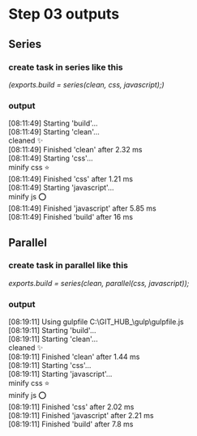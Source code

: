 # Step 03 outputs

## Series

### create task in series like this
_(exports.build = series(clean, css, javascript);)_

### output
[08:11:49] Starting 'build'...  
[08:11:49] Starting 'clean'...  
cleaned ✨  
[08:11:49] Finished 'clean' after 2.32 ms  
[08:11:49] Starting 'css'...  
minify css ⭐  
[08:11:49] Finished 'css' after 1.21 ms  
[08:11:49] Starting 'javascript'...  
minify js ⭕  
[08:11:49] Finished 'javascript' after 5.85 ms  
[08:11:49] Finished 'build' after 16 ms  

## Parallel

### create task in parallel like this
_exports.build = series(clean, parallel(css, javascript));_  

### output
[08:19:11] Using gulpfile C:\GIT_HUB_\gulp\gulpfile.js  
[08:19:11] Starting 'build'...  
[08:19:11] Starting 'clean'...  
cleaned ✨  
[08:19:11] Finished 'clean' after 1.44 ms  
[08:19:11] Starting 'css'...  
[08:19:11] Starting 'javascript'...  
minify css ⭐  
minify js ⭕  
[08:19:11] Finished 'css' after 2.02 ms  
[08:19:11] Finished 'javascript' after 2.21 ms  
[08:19:11] Finished 'build' after 7.8 ms  
